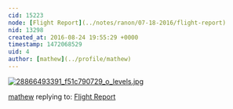 ```yaml
---
cid: 15223
node: [Flight Report](../notes/ranon/07-18-2016/flight-report)
nid: 13298
created_at: 2016-08-24 19:55:29 +0000
timestamp: 1472068529
uid: 4
author: [mathew](../profile/mathew)
---
```


[![28866493391_f51c790729_o_levels.jpg](//i.publiclab.org/system/images/photos/000/017/763/large/28866493391_f51c790729_o_levels.jpg)](//i.publiclab.org/system/images/photos/000/017/763/original/28866493391_f51c790729_o_levels.jpg)



[mathew](../profile/mathew) replying to: [Flight Report](../notes/ranon/07-18-2016/flight-report)

